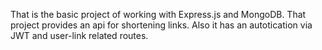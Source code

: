 That is the basic project of working with Express.js and MongoDB. 
That project provides an api for shortening links. Also it has an autotication via JWT and user-link related routes.
